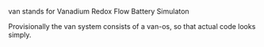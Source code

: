 van stands for Vanadium Redox Flow Battery Simulaton

Provisionally the van system consists of a van-os,
so that actual code looks simply.
